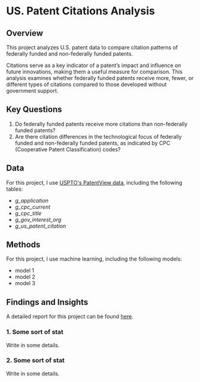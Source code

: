 # US. Patent Citations Analysis

## Overview
This project analyzes U.S. patent data to compare citation patterns of federally funded and non-federally funded patents. 

Citations serve as a key indicator of a patent’s impact and influence on future innovations, making them a useful measure for comparison. This analysis examines whether federally funded patents receive more, fewer, or different types of citations compared to those developed without government support.

## Key Questions
1. Do federally funded patents receive more citations than non-federally funded patents?
2. Are there citation differences in the technological focus of federally funded and non-federally funded patents, as indicated by CPC (Cooperative Patent Classification) codes?

## Data

For this project, I use [USPTO's PatentView data](https://patentsview.org/), including the following tables:
- _g_application_
- _g_cpc_current_
- _g_cpc_title_
- _g_gov_interest_org_
- _g_us_patent_citation_

## Methods
For this project, I use machine learning, including the following models:
- model 1
- model 2
- model 3

## Findings and Insights
A detailed report for this project can be found [here](link).
### 1. Some sort of stat
Write in some details.
### 2. Some sort of stat
Write in some details.
